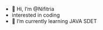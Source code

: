 - 👋 Hi, I’m @Nifitria
- interested in coding
- 🌱 I’m currently learning JAVA SDET

<!---
Nifitria/Nifitria is a ✨ special ✨ repository because its `README.md` (this file) appears on your GitHub profile.
You can click the Preview link to take a look at your changes.
--->
